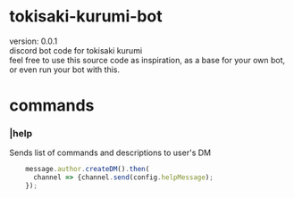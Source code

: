# tokisaki-kurumi-bot
version: 0.0.1 <br/>
discord bot code for tokisaki kurumi <br/>
feel free to use this source code as inspiration, as a base for your own bot, or even run your bot with this.

# commands

### |help
Sends list of commands and descriptions to user's DM
```javascript
    message.author.createDM().then(
      channel => {channel.send(config.helpMessage);
    });
```